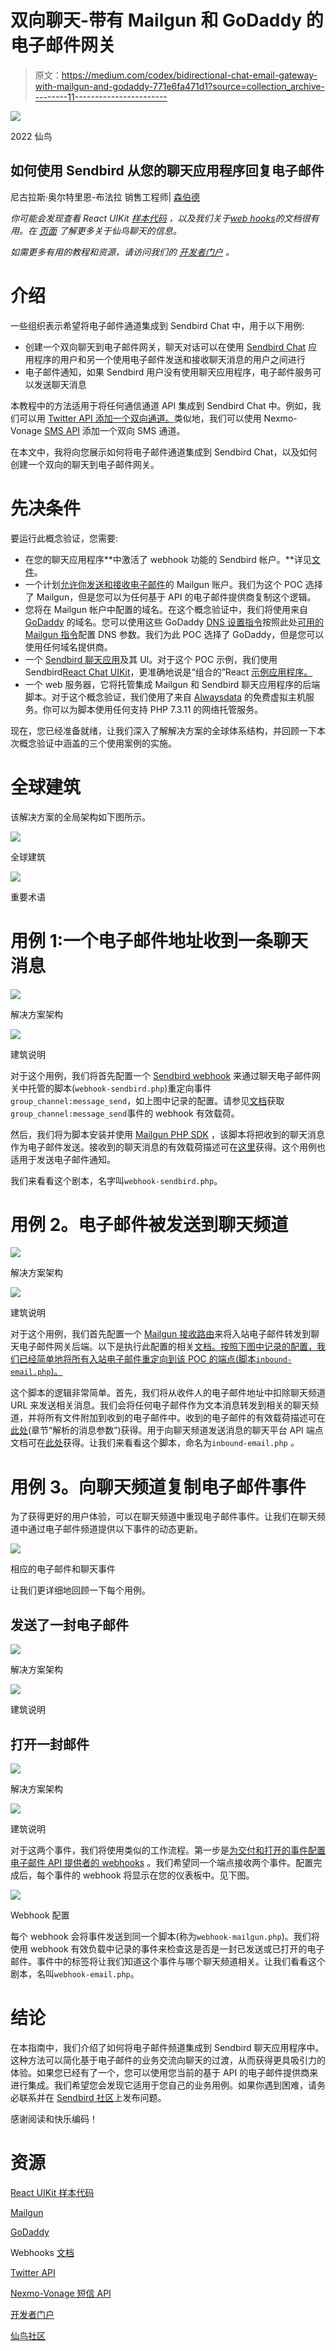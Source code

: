 # 双向聊天-带有 Mailgun 和 GoDaddy 的电子邮件网关

> 原文：<https://medium.com/codex/bidirectional-chat-email-gateway-with-mailgun-and-godaddy-771e6fa471d1?source=collection_archive---------11----------------------->

![](img/e37943b77c91a978a1944cae89d1e57a.png)

2022 仙鸟

## 如何使用 Sendbird 从您的聊天应用程序回复电子邮件

尼古拉斯·奥尔特里恩-布法拉
销售工程师| [森伯德](https://www.sendbird.com)

*你可能会发现查看 React UIKit* [*样本代码*](https://github.com/sendbird/sendbird-uikit-react) *，以及我们关于*[*web hooks*](https://sendbird.com/docs/chat/v3/platform-api/guides/webhooks)*的文档很有用。在* [*页面*](https://sendbird.com/features/chat-messaging) *了解更多关于仙鸟聊天的信息。*

*如需更多有用的教程和资源，请访问我们的* [*开发者门户*](https://sendbird.com/developer) *。*

# 介绍

一些组织表示希望将电子邮件通道集成到 Sendbird Chat 中，用于以下用例:

*   创建一个双向聊天到电子邮件网关，聊天对话可以在使用 [Sendbird Chat](https://sendbird.com/features/chat-messaging) 应用程序的用户和另一个使用电子邮件发送和接收聊天消息的用户之间进行
*   电子邮件通知，如果 Sendbird 用户没有使用聊天应用程序，电子邮件服务可以发送聊天消息

本教程中的方法适用于将任何通信通道 API 集成到 Sendbird Chat 中。例如，我们可以用 [Twitter API 添加一个双向通道。](https://developer.twitter.com/en/docs/twitter-api)类似地，我们可以使用 Nexmo-Vonage [SMS API](https://developer.nexmo.com/messaging/sms/overview) 添加一个双向 SMS 通道。

在本文中，我将向您展示如何将电子邮件通道集成到 Sendbird Chat，以及如何创建一个双向的聊天到电子邮件网关。

# 先决条件

要运行此概念验证，您需要:

*   在您的聊天应用程序**中激活了 webhook 功能的 Sendbird 帐户。**详见[文件](https://sendbird.com/docs/chat/v3/platform-api/guides/application)。
*   一个计划[允许你发送和接收电子邮件](https://signup.mailgun.com/new/signup?diversity_plan=foundation_50k)的 Mailgun 账户。我们为这个 POC 选择了 Mailgun，但是您可以为任何基于 API 的电子邮件提供商复制这个逻辑。
*   您将在 Mailgun 帐户中配置的域名。在这个概念验证中，我们将使用来自 [GoDaddy](https://www.godaddy.com/) 的域名。您可以使用这些 GoDaddy [DNS 设置指令](https://help.godaddy.com/help/manage-dns-records-680)按照此处[可用的 Mailgun 指令](https://help.mailgun.com/hc/en-us/articles/203637190-How-Do-I-Add-or-Delete-a-Domain-)配置 DNS 参数。我们为此 POC 选择了 GoDaddy，但是您可以使用任何域名提供商。
*   一个 [Sendbird 聊天应用](https://sendbird.com/docs/chat/v3/javascript/getting-started/install-chat-sdk)及其 UI。对于这个 POC 示例，我们使用 Sendbird[React Chat UIKit](https://sendbird.com/docs/uikit/v1/javascript/getting-started/about-uikit)，更准确地说是“组合的”React [示例应用程序。](https://github.com/sendbird/SendBird-JavaScript/tree/master/uikit-samples/composed-react-app)
*   一个 web 服务器，它将托管集成 Mailgun 和 Sendbird 聊天应用程序的后端脚本。对于这个概念验证，我们使用了来自 [Alwaysdata](https://www.alwaysdata.com/en/) 的免费虚拟主机服务。你可以为脚本使用任何支持 PHP 7.3.11 的网络托管服务。

现在，您已经准备就绪，让我们深入了解解决方案的全球体系结构，并回顾一下本次概念验证中涵盖的三个使用案例的实施。

# 全球建筑

该解决方案的全局架构如下图所示。

![](img/9bdb3a72aee6cbe94da5777e59b3f0a6.png)

全球建筑

![](img/43ae27c544e124f2786774644bec5d4b.png)

重要术语

# 用例 1:一个电子邮件地址收到一条聊天消息

![](img/ce2fe6a7b7c1931ce13aba55ab1aa354.png)

解决方案架构

![](img/baa2b28ccaec78e938f764a2b692da61.png)

建筑说明

对于这个用例，我们将首先配置一个 [Sendbird webhook](https://sendbird.com/docs/chat/v3/platform-api/guides/webhooks) 来通过聊天电子邮件网关中托管的脚本(`webhook-sendbird.php`)重定向事件`group_channel:message_send`，如上图中记录的配置。请参见[文档](https://sendbird.com/docs/chat/v3/platform-api/guides/webhooks#2-group-channel-message-send)获取`group_channel:message_send`事件的 webhook 有效载荷。

然后，我们将为脚本安装并使用 [Mailgun PHP SDK](https://github.com/mailgun/mailgun-php) ，该脚本将把收到的聊天消息作为电子邮件发送。接收到的聊天消息的有效载荷描述可在[这里](https://sendbird.com/docs/chat/v3/platform-api/guides/webhooks#2-group_channel-message_send)获得。这个用例也适用于发送电子邮件通知。

我们来看看这个剧本，名字叫`webhook-sendbird.php`。

# 用例 2。电子邮件被发送到聊天频道

![](img/412fbb7ee885c1f7344cc92a7576e1e1.png)

解决方案架构

![](img/a3e93e6e5bc8f424d776db6b57e5417f.png)

建筑说明

对于这个用例，我们首先配置一个 [Mailgun 接收路由](https://app.eu.mailgun.com/app/receiving/routes)来将入站电子邮件转发到聊天电子邮件网关后端。以下是执行此配置的相关[文档。按照下图中记录的配置，我们已经简单地将所有入站电子邮件重定向到该 POC 的端点(脚本`inbound-email.php`)。](https://documentation.mailgun.com/en/latest/quickstart-receiving.html#how-to-start-receiving-inbound-email)

这个脚本的逻辑非常简单。首先，我们将从收件人的电子邮件地址中扣除聊天频道 URL 来发送相关消息。我们会将任何电子邮件作为文本消息转发到相关的聊天频道，并将所有文件附加到收到的电子邮件中。收到的电子邮件的有效载荷描述可在[此处](https://www.mailgun.com/blog/handle-incoming-emails-like-a-pro-mailgun-api-2-0/)(章节“解析的消息参数”)获得。用于向聊天频道发送消息的聊天平台 API 端点文档可在[此处](https://sendbird.com/docs/chat/v3/platform-api/guides/messages#2-send-a-message)获得。让我们来看看这个脚本，命名为`inbound-email.php` *。*

# 用例 3。向聊天频道复制电子邮件事件

为了获得更好的用户体验，可以在聊天频道中重现电子邮件事件。让我们在聊天频道中通过电子邮件频道提供以下事件的动态更新。

![](img/a5c1d049d45b2ec11c1518ce0f48db75.png)

相应的电子邮件和聊天事件

让我们更详细地回顾一下每个用例。

## **发送了一封电子邮件**

![](img/cbcb5ba136a9ab984b7cbfb7479fe172.png)

解决方案架构

![](img/4e77683478a228d3285fd9d32b67523c.png)

建筑说明

## **打开一封邮件**

![](img/03c3b1245f1e01fa068dc65e12d04b71.png)

解决方案架构

![](img/e85f3a5c9fb383592b607f69fef6a0f2.png)

建筑说明

对于这两个事件，我们将使用类似的工作流程。第一步是[为交付和打开的事件配置电子邮件 API 提供者的 webhooks](https://www.mailgun.com/blog/a-guide-to-using-mailguns-webhooks/) 。我们希望同一个端点接收两个事件。配置完成后，每个事件的 webhook 将显示在您的仪表板中。见下图。

![](img/7ba99f3b60898673273bd8d74a785d4d.png)

Webhook 配置

每个 webhook 会将事件发送到同一个脚本(称为`webhook-mailgun.php`)。我们将使用 webhook 有效负载中记录的事件来检查这是否是一封已发送或已打开的电子邮件。事件中的标签将让我们知道这个事件与哪个聊天频道相关。让我们看看这个剧本，名叫`webhook-email.php`。

# 结论

在本指南中，我们介绍了如何将电子邮件频道集成到 Sendbird 聊天应用程序中。这种方法可以简化基于电子邮件的业务交流向聊天的过渡，从而获得更具吸引力的体验。如果您已经有了一个，您可以使用您当前的基于 API 的电子邮件提供商来进行集成。我们希望您会发现它适用于您自己的业务用例。如果你遇到困难，请务必联系并在 [Sendbird 社区](https://community.sendbird.com/)上发布问题。

感谢阅读和快乐编码！

# 资源

[React UIKit 样本代码](https://github.com/sendbird/sendbird-uikit-react)

[Mailgun](https://www.mailgun.com/)

[GoDaddy](https://www.godaddy.com/)

Webhooks [文档](https://sendbird.com/docs/chat/v3/platform-api/guides/webhooks)

[Twitter API](https://developer.twitter.com/en/docs/twitter-api)

[Nexmo-Vonage 短信 API](https://developer.vonage.com/messaging/sms/overview)

[开发者门户](https://sendbird.com/developer)

[仙鸟社区](https://community.sendbird.com/)
